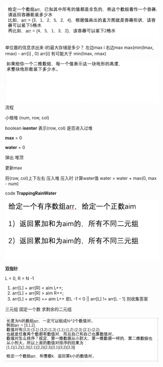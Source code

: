 ![](.题目以及思路_images/af4981fc.png)

单位置的信息求出来
i的最大存储是多少？
左边max i 右边max max(min(lmax, rmax) - arr[i] , 0)
arr[i] 有可能大于 min(lmax, rmax)

![](.题目以及思路_images/ef3e8c50.png)
流程

小根堆 (num, row, col)

boolean **isenter** 表示(row, col) 是否进入过堆

**max** = 0

**water** = 0

弹出 堆顶

更新max

将(row, col)上下左右 压入堆 压入时 计算water值 water = water + max(0, max - num)

code **TrappingRainWater**

![](.题目以及思路_images/3630e399.png)

**双指针**

L = 0, R = N -1

1. arr[L] + arr[R] < aim L++;
2. arr[L] + arr[R] > aim R++;
3. arr[L] + arr[R] == aim L++ 若L -1 < 0 || arr[L] != arr[L - 1] 则收集答案

三元组
固定一个数 求剩余的二元组


![](.题目以及思路_images/76b6fff1.png)

